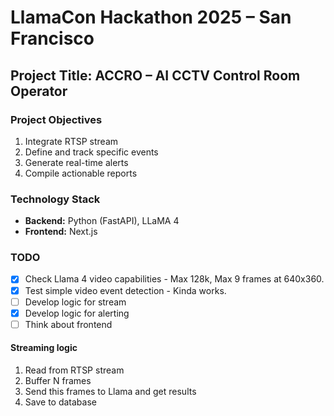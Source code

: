 # LlamaCon Hackathon 2025 – San Francisco

## Project Title: ACCRO – AI CCTV Control Room Operator

### Project Objectives
1. Integrate RTSP stream
2. Define and track specific events
3. Generate real-time alerts
4. Compile actionable reports

### Technology Stack
- **Backend:** Python (FastAPI), LLaMA 4  
- **Frontend:** Next.js

### TODO
- [x] Check Llama 4 video capabilities - Max 128k, Max 9 frames at 640x360.
- [x] Test simple video event detection - Kinda works.
- [ ] Develop logic for stream
- [x] Develop logic for alerting
- [ ] Think about frontend

#### Streaming logic
1. Read from RTSP stream
2. Buffer N frames
3. Send this frames to Llama and get results
4. Save to database